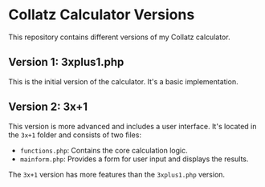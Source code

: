 <h1>Collatz Calculator Versions</h1>
<p>This repository contains different versions of my Collatz calculator.</p>
<h2>Version 1: 3xplus1.php</h2>
<p>This is the initial version of the calculator. It's a basic implementation.</p>
<h2>Version 2: 3x+1</h2>
<p>This version is more advanced and includes a user interface. It's located in the <code>3x+1</code> folder and consists of two files:</p>
<ul>
  <li><code>functions.php</code>: Contains the core calculation logic.</li>
  <li><code>mainform.php</code>: Provides a form for user input and displays the results.</li>
</ul>
<p>The <code>3x+1</code> version has more features than the <code>3xplus1.php</code> version.</p>
